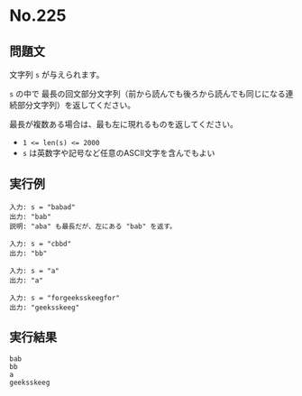 # No.225

## 問題文

文字列 `s` が与えられます。

`s` の中で 最長の回文部分文字列（前から読んでも後ろから読んでも同じになる連続部分文字列）を返してください。

最長が複数ある場合は、最も左に現れるものを返してください。

* `1 <= len(s) <= 2000`
* `s` は英数字や記号など任意のASCII文字を含んでもよい

## 実行例

```
入力: s = "babad"
出力: "bab"
説明: "aba" も最長だが、左にある "bab" を返す。

入力: s = "cbbd"
出力: "bb"

入力: s = "a"
出力: "a"

入力: s = "forgeeksskeegfor"
出力: "geeksskeeg"
```

## 実行結果

```
bab
bb
a
geeksskeeg
```
